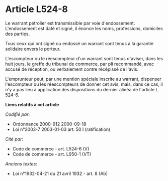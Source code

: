 # Article L524-8

Le warrant pétrolier est transmissible par voie d'endossement. L'endossement est daté et signé, il énonce les noms,
professions, domiciles des parties.

Tous ceux qui ont signé ou endossé un warrant sont tenus à la garantie solidaire envers le porteur.

L'escompteur ou le réescompteur d'un warrant sont tenus d'aviser, dans les huit jours, le greffe du tribunal de commerce, par
pli recommandé, avec accusé de réception, ou verbalement contre récépissé de l'avis.

L'emprunteur peut, par une mention spéciale inscrite au warrant, dispenser l'escompteur ou les réescompteurs de donner cet
avis, mais, dans ce cas, il n'y a pas lieu à application des dispositions du dernier alinéa de l'article L. 524-6.

**Liens relatifs à cet article**

_Codifié par_:

  - Ordonnance 2000-912 2000-09-18
  - Loi n°2003-7 2003-01-03 art. 50 I (ratification)

_Cité par_:

  - Code de commerce - art. L524-6 (V)
  - Code de commerce - art. L950-1 (VT)

_Anciens textes_:

  - Loi n°1932-04-21 du 21 avril 1932 - art. 8 (Ab)
